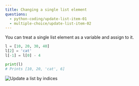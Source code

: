 ```yaml
---
title: Changing a single list element
questions:
  - python-coding/update-list-item-01
  - multiple-choice/update-list-item-02
---
```


You can treat a single list element as a variable and assign to it.

```python
l = [10, 20, 30, 40]
l[2] = 'cat'
l[-1] = l[0] - 4

print(l)
# Prints [10, 20, 'cat', 6]
```

![Update a list by indices](https://accy570-fa2020-course-site-assets.s3-us-west-2.amazonaws.com/images/list_update_by_indices.png)
